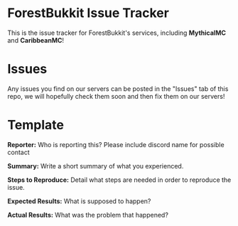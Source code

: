 # ForestBukkit Issue Tracker
This is the issue tracker for ForestBukkit's services, including <strong>MythicalMC</strong> and <strong>CaribbeanMC</strong>!

# Issues

Any issues you find on our servers can be posted in the "Issues" tab of this repo, we will hopefully check them soon and then fix them on our servers!

# Template

**Reporter:**
Who is reporting this? Please include discord name for possible contact

**Summary:**
Write a short summary of what you experienced.

**Steps to Reproduce:** 
Detail what steps are needed in order to reproduce the issue.

**Expected Results:**
What is supposed to happen?

**Actual Results:**
What was the problem that happened?
